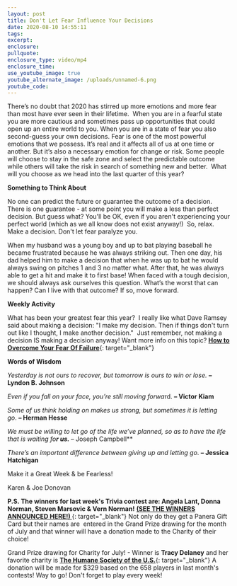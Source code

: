 ```yaml
---
layout: post
title: Don't Let Fear Influence Your Decisions
date: 2020-08-10 14:55:11
tags:
excerpt:
enclosure:
pullquote:
enclosure_type: video/mp4
enclosure_time:
use_youtube_image: true
youtube_alternate_image: /uploads/unnamed-6.png
youtube_code:
---
```


There’s no doubt that 2020 has stirred up more emotions and more fear than most have ever seen in their lifetime. &nbsp;When you are in a fearful state you are more cautious and sometimes pass up opportunities that could open up an entire world to you. When you are in a state of fear you also second-guess your own decisions. Fear is one of the most powerful emotions that we possess. It’s real and it affects all of us at one time or another. But it’s also a necessary emotion for change or risk. Some people will choose to stay in the safe zone and select the predictable outcome while others will take the risk in search of something new and better. &nbsp;What will you choose as we head into the last quarter of this year?

**Something to Think About**

No one can predict the future or guarantee the outcome of a decision. There is one guarantee - at some point you will make a less than perfect decision. But guess what? You'll be OK, even if you aren't experiencing your perfect world (which as we all know does not exist anyway\!)&nbsp; So, relax. Make a decision. Don't let fear paralyze you.

When my husband was a young boy and up to bat playing baseball he became frustrated because he was always striking out. Then one day, his dad helped him to make a decision that when he was up to bat he would always swing on pitches 1 and 3 no matter what. After that, he was always able to get a hit and make it to first base\! When faced with a tough decision, we should always ask ourselves this question. What’s the worst that can happen? Can I live with that outcome? If so, move forward.

**Weekly Activity**

What has been your greatest fear this year?&nbsp; I really like what Dave Ramsey said about making a decision: "I make my decision. Then if things don't turn out like I thought, I make another decision."&nbsp; Just remember, not making a decision IS making a decision anyway\! Want more info on this topic?&nbsp;[**How to Overcome Your Fear Of Failure**](https://t.e2ma.net/click/xemfwc/5wd3tzj/d7iwmg){: target="_blank"}

**Words of Wisdom**

*Yesterday is not ours to recover, but tomorrow is ours to win or lose.*&nbsp;**– Lyndon B. Johnson**

*Even if you fall on your face, you’re still moving forwa*rd.&nbsp;**– Victor Kiam**

*Some of us think holding on makes us strong, but sometimes it is letting go*.&nbsp;**– Herman Hesse**

*We must be willing to let go of the life we’ve planned, so as to have the life that is waiting fo**r us.&nbsp;***– Joseph Campbell**

*There’s an important difference between giving up and letting go*.&nbsp;**– Jessica Hatchigan**

Make it a Great Week & be Fearless\!&nbsp;

Karen & Joe Donovan

**P.S.&nbsp;**The winners for last week's Trivia contest are:&nbsp;**Angela Lant, Donna Norman, Steven Marsovic & Vern Norman****\!**&nbsp;[**(SEE THE WINNERS ANNOUNCED HERE\!)&nbsp;**](https://t.e2ma.net/click/xemfwc/5wd3tzj/tzjwmg){: target="_blank"}&nbsp;Not only do they get a Panera Gift Card but their names are&nbsp; entered in the Grand Prize drawing for the month of July and that winner will have a donation made to the Charity of their choice\!&nbsp;

Grand Prize drawing for Charity for July\! - Winner is&nbsp;**Tracy Delaney**&nbsp;and her favorite charity is&nbsp;[**The Humane Society of the U.S.**](https://t.e2ma.net/click/xemfwc/5wd3tzj/9rkwmg){: target="_blank"}&nbsp;A donation will be made for $329 based on the 658 players in last month's contests\! Way to go\! Don't forget to play every week\!&nbsp;&nbsp;